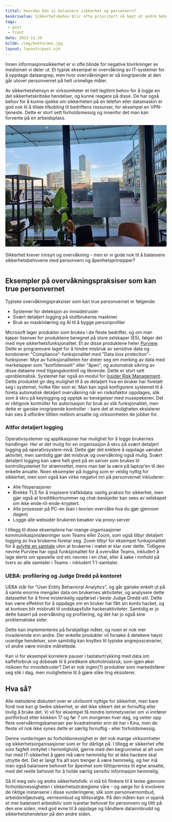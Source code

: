 ```yaml
---
tittel: Hvordan kan vi balansere sikkerhet og personvern?
beskrivelse: Sikkerhetsbehov blir ofte prioritert så høyt at andre behov ikke kommer til sin rett. Men trenger det å være slik for at vi skal oppnå akseptabel risiko?
tags: 
 - post
 - front
date: 2022-11-29
bilde: /img/kontorams.jpg
layout: layouts/post.njk
---
```

Innen informasjonssikkerhet er vi ofte blinde for negative bivirkninger av medisinen vi 
deler ut. Et typisk eksempel er overvåkning av IT-systemer for å oppdage dataangrep, 
men hvor overvåkningen er så inngripende at den går utover personvernet på helt urimelige 
måter. 

Av sikkerhetshensyn er virksomheter et helt legitimt behov for å logge en del 
sikkerhetskritiske hendelser, og kunne reagere på disse. De har også behov for 
å kunne sjekke om sikkerheten på en telefon eller datamaskin er god nok til å 
tillate tilkobling til bedriftens ressurser, for eksempel en VPN-tjeneste. 
Dette er stort sett forholdsmessig og innenfor det man kan forvente på 
en arbeidsplass. 

<div class="columns is-centered">
    <div class="column is-half">
    <img src="/img/kontorams.jpg" alt="Utsikt ut av vinduet fra lobby i kontorbygg">
    <p class="has-text-centered">Sikkerhet krever innsyn og overvåkning - men er vi gode nok til å balansere 
    sikkerhetsbehovene med personvern og åpenhetsprinsipper?</p>
    </div>
</div>

## Eksempler på overvåkningspraksiser som kan true personvernet
Typiske overvåkningspraksiser som kan true personvernet er følgende: 

- Systemer for deteksjon av innsidetrusler
- Svært detaljert logging på sluttbrukeres maskiner
- Bruk av maskinlæring og AI til å bygge personprofiler

Microsoft lager produkter som brukes i de fleste bedrifter, og om man kjøper 
lisenser for produktene beregnet på store selskaper (E5), følger det med mye
sikkerhetsfunksjonalitet. Et av disse produktene heter [Purview](https://learn.microsoft.com/en-us/purview/purview). 
Dette er programvare laget for å hindre misbruk av sensitive data og kombinerer 
"Compliance"-funksjonalitet med "Data loss protection"-funksjoner. Mye av funksjonaliteten
her dreier seg om merking av data med merkelapper som "konfidensielt" eller "åpen", og
automatisk sikring av disse dataene med tilgangskontroll og liknende. Dette er stort sett
uproblematisk. Systemet har også en modul for 
[Insider Risk Management](https://learn.microsoft.com/en-us/microsoft-365/compliance/insider-risk-management?view=o365-worldwide). Dette produktet gir deg mulighet til 
å se detaljert hva en bruker har foretatt seg i systemet, hvilke filer som er. 
Man kan også konfigurere systemet til å foreta automatisk detaljert overvåkning
når en risikofaktor oppdages, slik som å skru på keylogging og opptak av bevegelser 
med musepekeren. Det er riktignok kontroller for autorisasjon for bruk av slik 
funksjonalitet, men dette er ganske inngripende kontroller - bare det at muligheten 
eksisterer kan sies å utfordre tilliten mellom ansatte og virksomheten de jobber for.

### Altfor detaljert logging
Operativsystemer og applikasjoner har mulighet for å logge brukernes handlinger. 
Her er det mulig for en organisasjon å skru på svært detaljert logging på 
operativsystem-nivå. Dette gjør det enklere å oppdage uønsket aktivitet, men 
samtidig gjør det misbruk og overvåkning også mulig. Svært detaljert logging
kan være helt greit på en server som brukes til kontrollsystemet for strømnettet, 
mens man bør la være på laptop'en til den enkelte ansatte. Noen eksempler på
logging som er veldig nyttig for sikkerhet, men som også kan virke negativt 
inn på personvernet inkluderer: 

- Alle filoperasjoner
- Brekke TLS for å inspisere trafikkdata: vanlig praksis for sikkerhet, men 
gjør også at kredittkortnummer og chat-beskjeder kan sees av selskapet om ikke ende-til-ende-kryptert.
- Alle prosesser på PC-en (kan i teorien overvåke hva du gjør gjennom dagen)
- Logge alle websider brukeren besøker via proxy-server

I tillegg til disse eksemplene har mange organisasjoner kommunikasjonsløsninger som 
Teams eller Zoom, som også tilbyr detaljert logging av hva brukerne foretar seg. 
Zoom tilbyr for eksempel funksjonalitet for å [avlytte en samtale](https://support.zoom.us/hc/en-us/articles/4406598849933-Using-call-monitoring) uten at brukerne 
i møtet er klar over dette. Tidligere nevnte Purview har også funksjonalitet for 
å overvåke Teams, inkludert å lage alerts om spesielle ord etc nevnes i en chat, 
eller å søke i innhold på tvers av alle samtaler i Teams - inkludert 1:1-samtaler. 

### UEBA: profilering og Judge Dredd på kontoret
UEBA står for "User Entity Behavioral Analytics", og går ganske enkelt ut 
på å samle enorme mengder data om brukernes aktiviteter, og analysere dette datasettet
for å finne mistenkelig oppførsel i beste Judge Dredd-stil. Dette kan være 
effektivt for å oppdage om en bruker har fått sin konto hacket, og at kontoen blir 
misbrukt til ondskapsfulle hackeraktiviteter. Samtidig er jo dette basert på 
overvåkning og profilering, og det har jo også sine problematiske sider. 

Dette kan implementeres på forskjellige måter, og noen er nok mer invaderende enn andre. 
Der enkelte produkter vil forsøke å detekere høyst uvanlige hendelser, som samtidig kan 
knyttes til typiske angrepsscenarier, vil andre være mindre målrettede. 

Kan vi for eksempel
korrelere pauser i tastaturtrykking med data om kaffeforbruk og dobesøk til å predikere 
alkoholmisbruk, som igjen øker risikoen for innsidetrusler? Det er nok ingen(?) produkter
som markedsfører seg slik i dag, men mulighetene til å gjøre slike ting eksisterer. 

## Hva så?
Alle metodene diskutert over er utvilsomt nyttige for sikkerhet, men bare fordi 
noe kan gi bedre sikkerhet, er det ikke sikkert det er fornuftig eller lovlig 
å bruke det. Vi vil for eksempel få mindre lommetyverier om vi innfører 
portforbud etter klokken 17 og før 7 om morgenen hver dag, og setter opp 
flere overvåkningskameraer per kvadratmeter enn de har i Kina, men de fleste 
vil nok ikke synes dette er særlig fornuftig - eller forholdsmessig. 

Denne vurderingen 
av forholdsmessighet er det nok mange virksomheter og sikkerhetsorganisasjoner som 
er for dårlige på. I tillegg er sikkerhet ofte som fagfelt inntyllet i hemmlighold, 
gjerne med den begrunnelse at alt som har med IT-sikkerhet å gjøre må være hemmelig 
for at ikke hackere skal utnytte det. Det er langt fra alt som trenger å være 
hemmelig, og her må man også balansere behovet for åpenhet som tillitspremiss til egne 
ansatte, med det reelle behovet for å holde særlig sensitiv informasjon hemmelig. 

Så til meg selv og andre sikkerhetsfolk: vi må bli flinkere til å tenke gjennom 
forholdsmessigheten i sikkerhetsstrategiene våre - og sørge for å involvere 
de riktige instansene i disse vurderingene, slik som personvernombud, arbeidsmiljøutvalg, verneombud og tillitsvalgte. På den måten kan vi oppnå et mer balansert arbeidsliv som 
ivaretar behovet for personvern og tillit på den ene siden, med god evne til å 
oppdage og håndtere datainnbrudd og sikkerhetshendelser på den andre siden. 
